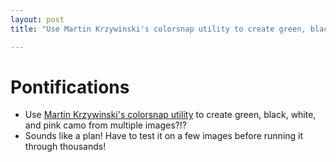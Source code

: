 ```yaml
---
layout: post
title: "Use Martin Krzywinski's colorsnap utility to create green, black, white, and pink camo from multiple images?!?"

---
```


# Pontifications

* Use [Martin Krzywinski's colorsnap utility](http://mkweb.bcgsc.ca/color/colorsnap/DOCUMENTATION.txt) to create green, black, white, and pink camo from multiple images?!?
* Sounds like a plan! Have to test it on a few images before running it through thousands!